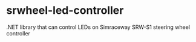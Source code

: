 # srwheel-led-controller
.NET library that can control LEDs on Simraceway SRW-S1 steering wheel controller
